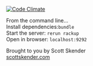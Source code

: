 [![Code Climate](https://codeclimate.com/github/vandosant/game-of-life.png)](https://codeclimate.com/github/vandosant/game-of-life)

From the command line...  
Install dependencies:`bundle`  
Start the server: `rerun rackup`  
Open in browser: `localhost:9292`  

Brought to you by Scott Skender  
[scottskender.com](http://www.scottskender.com)